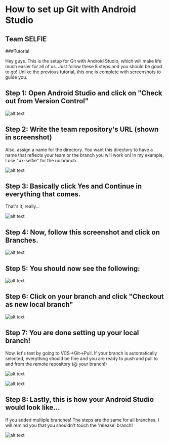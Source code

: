 # How to set up Git with Android Studio
##  Team SELFIE

###Tutorial

Hey guys. This is the setup for Git with Android Studio, which will make
life much easier for all of us. Just follow these 8 steps and you should
be good to go! Unlike the previous tutorial, this one is complete with
screenshots to guide you. 

## Step 1: Open Android Studio and click on "Check out from Version Control"

![alt
text](https://raw.githubusercontent.com/edwinmosong/edwinmosong.github.io/master/images/first.png)

## Step 2: Write the team repository's URL (shown in screenshot)
Also, assign a name for the directory. You want this directory to have a
name that reflects your team or the branch you will work on! In my example, I
use "ux-selfie" for the ux branch.

![alt
text](https://raw.githubusercontent.com/edwinmosong/edwinmosong.github.io/master/images/second.png)

## Step 3: Basically click Yes and Continue in everything that comes.
That's it, really...

![alt
text](https://raw.githubusercontent.com/edwinmosong/edwinmosong.github.io/master/images/third.png)

## Step 4: Now, follow this screenshot and click on Branches.

![alt
text](https://raw.githubusercontent.com/edwinmosong/edwinmosong.github.io/master/images/fourth.jpg)

## Step 5: You should now see the following:

![alt
text](https://raw.githubusercontent.com/edwinmosong/edwinmosong.github.io/master/images/fifth.png)

## Step 6: Click on your branch and click "Checkout as new local branch"

![alt
text](https://raw.githubusercontent.com/edwinmosong/edwinmosong.github.io/master/images/sixth.png)

## Step 7: You are done setting up your local branch! 
Now, let's test by going to VCS->Git->Pull. If your branch is automatically
selected, everything should be fine and you are ready to push and pull to
and from the remote repository (@ your branch!)

![alt
text](https://raw.githubusercontent.com/edwinmosong/edwinmosong.github.io/master/images/seventh.png)

![alt
text](https://raw.githubusercontent.com/edwinmosong/edwinmosong.github.io/master/images/eight.png)

## Step 8: Lastly, this is how your Android Studio would look like...
If you added multiple branches! The steps are the same for all branches. I
will remind you that you shouldn't touch the 'release' branch! 

![alt
text](https://raw.githubusercontent.com/edwinmosong/edwinmosong.github.io/master/images/last.png)
